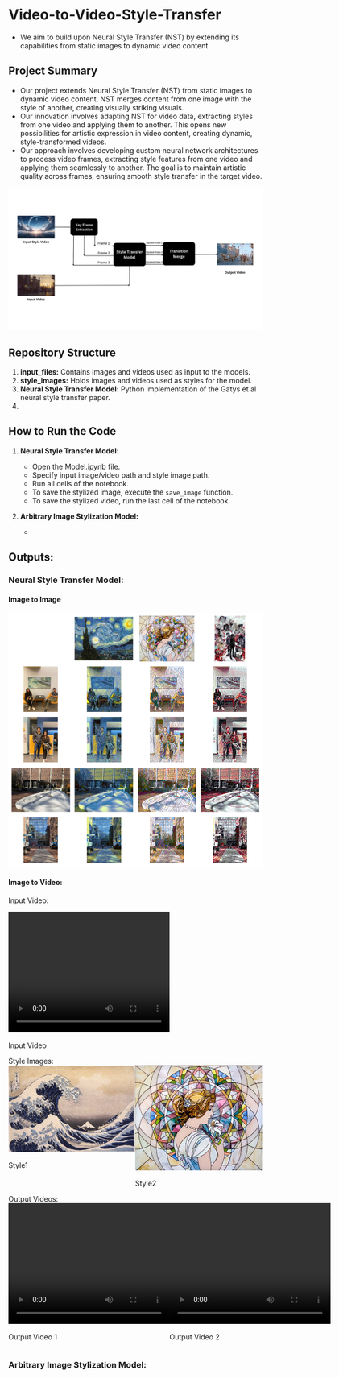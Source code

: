 # Video-to-Video-Style-Transfer

- We aim to build upon Neural Style Transfer (NST) by extending its capabilities from static images to dynamic video content.
  
## Project Summary

- Our project extends Neural Style Transfer (NST) from static images to dynamic video content. NST merges content from one image with the style of another, creating visually striking visuals.
- Our innovation involves adapting NST for video data, extracting styles from one video and applying them to another. This opens new possibilities for artistic expression in video content, creating dynamic, style-transformed videos.
- Our approach involves developing custom neural network architectures to process video frames, extracting style features from one video and applying them seamlessly to another. The goal is to maintain artistic quality across frames, ensuring smooth style transfer in the target video.

![Flow Diagram](misc/flow.png)

## Repository Structure

1. **input_files:** Contains images and videos used as input to the models.
2. **style_images:** Holds images and videos used as styles for the model.
3. **Neural Style Transfer Model:** Python implementation of the Gatys et al neural style transfer paper.
4. **<TODO>**

## How to Run the Code

1. **Neural Style Transfer Model:**
    - Open the Model.ipynb file.
    - Specify input image/video path and style image path.
    - Run all cells of the notebook.
    - To save the stylized image, execute the `save_image` function.
    - To save the stylized video, run the last cell of the notebook.

2. **Arbitrary Image Stylization Model:**
    - <TODO>

## Outputs:

### Neural Style Transfer Model:

#### Image to Image
![Outputs](./misc/image.png)

#### Image to Video:

Input Video: 
<div>
    <video width="320" height="240" controls>
        <source src="./input_files/adwait_video.mp4" type="video/mp4">
    </video>
    <p>Input Video</p>
</div>
Style Images:
<div style="display: flex; flex-direction: row; justify-content: space-around;">
    <div>
        <img src="./style_images/style3.jpg" alt="Style1" width="320">
        <p>Style1</p>
    </div>
    <div>
        <img src="./style_images/style6.jpg" alt="Style2" width="320">
        <p>Style2</p>
    </div>
</div>
Output Videos:
<div style="display: flex; flex-direction: row; justify-content: space-around;">
<div>
        <video width="320" height="240" controls>
            <source src="./Neural Style Transfer Model/Outputs/output_adwait_style3.mp4" type="video/mp4">
        </video>
        <p>Output Video 1</p>
    </div>
    <div>
        <video width="320" height="240" controls>
            <source src="./Neural Style Transfer Model/Outputs/output_adwait.mp4" type="video/mp4">
        </video>
        <p>Output Video 2</p>
    </div>
</div>

### Arbitrary Image Stylization Model:

<TODO>
